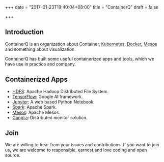 +++
date = "2017-01-23T19:40:04+08:00"
title = "ContainerQ"
draft = false

+++

## Introduction
ContainerQ is an organization about Container, [Kubernetes](https://github.com/kubernetes/kubernetes), [Docker](https://github.com/docker/docker), [Mesos](https://github.com/apache/mesos) and something about visualization.

ContainerQ has built some useful containerized apps and tools, which we have use in practice and company.

## Containerized Apps
- [HDFS](https://github.com/dockerq/docker-hdfs): Apache Hadoop Distributed File System.
- [TensorFlow](https://github.com/dockerq/docker-tensorflow): Google AI framework.
- [Jupyter](https://github.com/dockerq/docker-jupyter): A web based Python Notebook.
- [Spark](https://github.com/dockerq/docker-spark): Apache Spark.
- [Mesos](https://github.com/dockerq/docker-mesos): Apache Mesos.
- [Ganglia](https://github.com/dockerq/docker-ganglia): Distributed monitor solution.

## Join
We are willing to hear from your issues and contributions. If you want to join us, we are welcome to responsible, earnest and love coding and open source.
